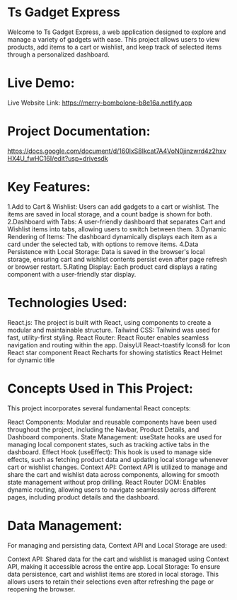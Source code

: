 # Ts Gadget Express

 Welcome to Ts Gadget Express, a web application designed to explore and manage a variety of gadgets with ease. This project allows users to view products, add items to a cart or wishlist, and keep track of selected items through a personalized dashboard.

# Live Demo:
Live Website Link: https://merry-bombolone-b8e16a.netlify.app


# Project Documentation:

 https://docs.google.com/document/d/160lxS8Ikcat7A4VoN0jinzwrd4z2hxvHX4U_fwHC16I/edit?usp=drivesdk 


# Key Features:
 1.Add to Cart & Wishlist: Users can add gadgets to a cart or wishlist. The items are saved in local storage, and a count badge is shown for both.
 2.Dashboard with Tabs: A user-friendly dashboard that separates Cart and Wishlist items into tabs, allowing users to switch between them.
 3.Dynamic Rendering of Items: The dashboard dynamically displays each item as a card under the selected tab, with options to remove items.
 4.Data Persistence with Local Storage: Data is saved in the browser's local storage, ensuring cart and wishlist contents persist even after page refresh or browser restart.
 5.Rating Display: Each product card displays a rating component with a user-friendly star display.


# Technologies Used:
React.js: The project is built with React, using components to create a modular and maintainable structure.
 Tailwind CSS: Tailwind was used for fast, utility-first styling.
React Router: React Router enables seamless navigation and routing within the app.
 DaisyUI
React-toastify
 Icons8 for Icon
React star component
React Recharts for showing statistics
React Helmet for dynamic title


# Concepts Used in This Project:
This project incorporates several fundamental React concepts:

React Components: Modular and reusable components have been used throughout the project, including the Navbar, Product Details, and Dashboard components.
State Management: useState hooks are used for managing local component states, such as tracking active tabs in the dashboard.
Effect Hook (useEffect): This hook is used to manage side effects, such as fetching product data and updating local storage whenever cart or wishlist changes.
Context API: Context API is utilized to manage and share the cart and wishlist data across components, allowing for smooth state management without prop drilling.
React Router DOM: Enables dynamic routing, allowing users to navigate seamlessly across different pages, including product details and the dashboard.


# Data Management:
For managing and persisting data, Context API and Local Storage are used:

Context API: Shared data for the cart and wishlist is managed using Context API, making it accessible across the entire app.
Local Storage: To ensure data persistence, cart and wishlist items are stored in local storage. This allows users to retain their selections even after refreshing the page or reopening the browser.